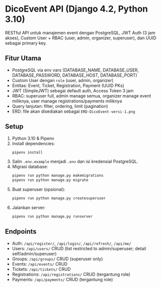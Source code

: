 # DicoEvent API (Django 4.2, Python 3.10)

RESTful API untuk manajemen event dengan PostgreSQL, JWT Auth (3 jam akses), Custom User + RBAC (user, admin, organizer, superuser), dan UUID sebagai primary key.

## Fitur Utama
- PostgreSQL via env vars (DATABASE_NAME, DATABASE_USER, DATABASE_PASSWORD, DATABASE_HOST, DATABASE_PORT)
- Custom User dengan `role` (user, admin, organizer)
- Entitas: Event, Ticket, Registration, Payment (UUID PKs)
- JWT (SimpleJWT) sebagai default auth, Access Token 3 jam
- RBAC: superuser full, admin manage semua, organizer manage event miliknya, user manage registrations/payments miliknya
- Query lanjutan: filter, ordering, limit (pagination)
- ERD: file akan disediakan sebagai `ERD-DicoEvent-versi-1.png`

## Setup

1. Python 3.10 & Pipenv
2. Install dependencies:
   ```bash
   pipenv install
   ```
3. Salin `.env.example` menjadi `.env` dan isi kredensial PostgreSQL.
4. Migrasi database:
   ```bash
   pipenv run python manage.py makemigrations
   pipenv run python manage.py migrate
   ```
5. Buat superuser (opsional):
   ```bash
   pipenv run python manage.py createsuperuser
   ```
6. Jalankan server:
   ```bash
   pipenv run python manage.py runserver
   ```

## Endpoints
- Auth: `/api/register/`, `/api/login/`, `/api/refresh/`, `/api/me/`
- Users: `/api/users/` CRUD (list restricted to admin/superuser; detail self/admin/superuser)
- Groups: `/api/groups/` CRUD (superuser only)
- Events: `/api/events/` CRUD
- Tickets: `/api/tickets/` CRUD
- Registrations: `/api/registrations/` CRUD (tergantung role)
- Payments: `/api/payments/` CRUD (tergantung role)

